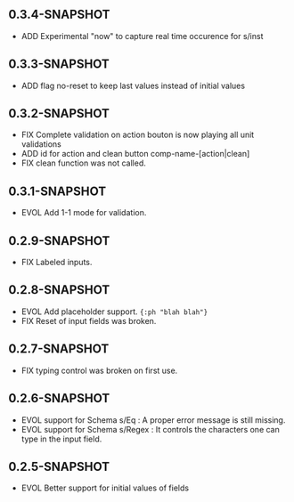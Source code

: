 ## 0.3.4-SNAPSHOT

* ADD Experimental "now" to capture real time occurence for s/inst

## 0.3.3-SNAPSHOT

* ADD flag no-reset to keep last values instead of initial values

## 0.3.2-SNAPSHOT

* FIX Complete validation on action bouton is now playing all unit validations
* ADD id for action and clean button comp-name-[action|clean]
* FIX clean function was not called.


## 0.3.1-SNAPSHOT

* EVOL Add 1-1 mode for validation.

## 0.2.9-SNAPSHOT

* FIX Labeled inputs.

## 0.2.8-SNAPSHOT

* EVOL Add placeholder support. `{:ph "blah blah"}`
* FIX Reset of input fields was broken.

## 0.2.7-SNAPSHOT

* FIX typing control was broken on first use.

## 0.2.6-SNAPSHOT

* EVOL support for Schema s/Eq : A proper error message is still missing.
* EVOL support for Schema s/Regex : It controls the characters one can type in the input field.


## 0.2.5-SNAPSHOT

* EVOL Better support for initial values of fields
